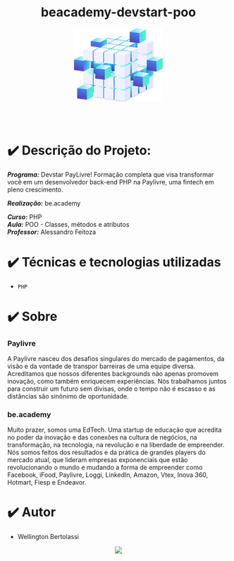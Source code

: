 <h1 align="center"> beacademy-devstart-poo </h1>


<p align="center">
<img src="Cubo.png" width=40%/>
</p>
</br>
</br>


# ✔️ Descrição do Projeto:
<b><i>Programa:</b></i> Devstar PayLivre!
Formação completa que visa transformar você em um desenvolvedor back-end PHP na Paylivre, uma fintech em pleno crescimento.

<b><i>Realização:</b></i> be.academy

<b><i>Curso:</b></i> PHP
</br>
<b><i>Aula:</b></i> POO - Classes, métodos e atributos
</br>
<b><i>Professor:</b></i> Alessandro Feitoza

# ✔️ Técnicas e tecnologias utilizadas

- ``PHP``


# ✔️ Sobre

### Paylivre
A Paylivre nasceu dos desafios singulares do mercado de pagamentos, da visão e da vontade de transpor barreiras de uma equipe diversa. 
Acreditamos que nossos diferentes backgrounds não apenas promovem inovação, como também enriquecem experiências.
Nós trabalhamos juntos para construir um futuro sem divisas, onde o tempo não é escasso e as distâncias são sinônimo de oportunidade.

### be.academy
Muito prazer, somos uma EdTech. Uma startup de educação que acredita no poder da inovação e das conexões na cultura de negócios, na transformação, na tecnologia, na revolução e na liberdade de empreender. 
Nós somos feitos dos resultados e da prática de grandes players do mercado atual, que lideram empresas exponenciais que estão revolucionando o mundo e mudando a forma de empreender como Facebook, iFood, Paylivre, Loggi, LinkedIn, Amazon, Vtex, Inova 360, Hotmart, Fiesp e Endeavor.


# ✔️ Autor

- Wellington Bertolassi


<p align="center">
<img src="http://img.shields.io/static/v1?label=STATUS&message=EM%20DESENVOLVIMENTO&color=GREEN&style=for-the-badge"/>
</p>